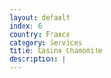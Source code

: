 ```yaml
---
layout: default
index: 6
country: France
category: Services
title: Casino Chamomile
description: |
---
```

